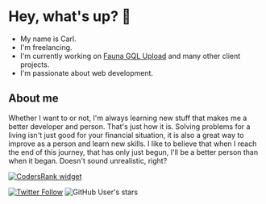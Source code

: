 # Hey, what's up? 👋

- My name is Carl.
- I'm freelancing.
- I'm currently working on [Fauna GQL Upload](https://github.com/Plazide/fauna-gql-upload) and many other client projects.
- I'm passionate about web development.

## About me
Whether I want to or not, I'm always learning new stuff that makes me a better developer and person. That's just how it is. Solving problems for a living isn't just good for your financial situation, it is also a great way to improve as a person and learn new skills. I like to believe that when I reach the end of this journey, that has only just begun, I'll be a better person than when it began. Doesn't sound unrealistic, right?

[![CodersRank widget](https://84iq3s8sz0.execute-api.eu-central-1.amazonaws.com/plazide.png)](https://profile.codersrank.io/plazide)

[![Twitter Follow](https://img.shields.io/twitter/follow/chj_web.svg?style=social)](https://twitter.com/chj_web)
![GitHub User's stars](https://img.shields.io/github/stars/plazide?style=social)


<!--
**Plazide/Plazide** is a ✨ _special_ ✨ repository because its `README.md` (this file) appears on your GitHub profile.

Here are some ideas to get you started:

- 🔭 I’m currently working on ...
- 🌱 I’m currently learning ...
- 👯 I’m looking to collaborate on ...
- 🤔 I’m looking for help with ...
- 💬 Ask me about ...
- 📫 How to reach me: ...
- 😄 Pronouns: ...
- ⚡ Fun fact: ...
-->
